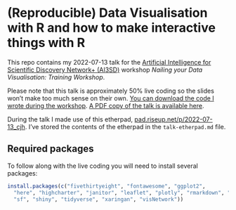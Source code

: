 (Reproducible) Data Visualisation with R and how to make interactive
things with R
================

This repo contains my 2022-07-13 talk for the [Artificial Intelligence
for Scientific Discovery Network+
(AI3SD)](https://www.ai4science.network/ai3sd-event/13-14-07-2022-failed-it-to-nailed-it-nailing-your-data-visualisation-hands-on-workshop/)
workshop *Nailing your Data Visualisation: Training Workshop*.

Please note that this talk is approximately 50% live coding so the
slides won’t make too much sense on their own. [You can download the
code I wrote during the
workshop](https://drive.google.com/file/d/1QbZR2Bca2MYdbynKCebq85LTblXAKv2W/view?usp=sharing).
[A PDF copy of the talk is available
here](https://github.com/charliejhadley/talk_2022-07-13_ai3d-interactive-dataviz-with-r/raw/main/all-slides-pdf.pdf).

During the talk I made use of this etherpad,
[pad.riseup.net/p/2022-07-13_cjh](https://pad.riseup.net/p/2022-07-13_cjh).
I’ve stored the contents of the etherpad in the `talk-etherpad.md` file.

## Required packages

To follow along with the live coding you will need to install several
packages:

``` r
install.packages(c("fivethirtyeight", "fontawesome", "ggplot2", 
  "here", "highcharter", "janitor", "leaflet", "plotly", "rmarkdown", "rnaturalearthdata", 
  "sf", "shiny", "tidyverse", "xaringan", "visNetwork"))
```
